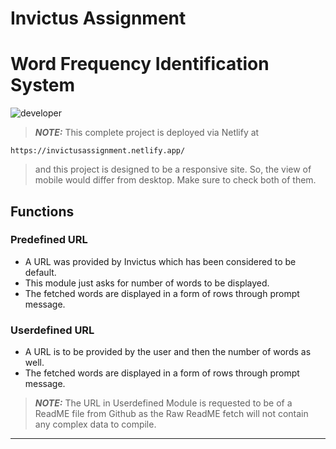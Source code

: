 # Invictus Assignment
# Word Frequency Identification System
![developer](https://img.shields.io/badge/Developed%20By%20%3A-Srisai%20Reddy-red)

> **_NOTE:_** This complete project is deployed via Netlify at 
```
https://invictusassignment.netlify.app/
```
> and this project is designed to be a responsive site. So, the view of mobile would differ from desktop. Make sure to check both of them.

## Functions
### Predefined URL
- A URL was provided by Invictus which has been considered to be default.
- This module just asks for number of words to be displayed. 
- The fetched words are displayed in a form of rows through prompt message.

### Userdefined URL
- A URL is to be provided by the user and then the number of words as well.
- The fetched words are displayed in a form of rows through prompt message.

> **_NOTE:_** The URL in Userdefined Module is requested to be of a ReadME file from Github as the Raw ReadME fetch will not contain any complex data to compile.
---

